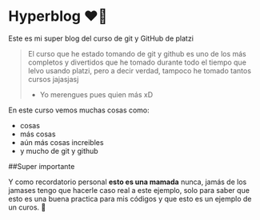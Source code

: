 # Hyperblog ❤️‍🔥
Este es mi super blog del curso de git y GitHub de platzi
>El curso que he estado tomando de git y github es uno de los más completos y divertidos que he tomado durante todo el tiempo que lelvo usando platzi, pero a decir verdad, tampoco he tomado tantos cursos jajasjasj
> - Yo merengues pues quien más xD

En este curso vemos muchas cosas como:
* cosas
* más cosas
* aún más cosas increibles
* y mucho de git y github

##Super importante

Y como recordatorio personal **esto es una mamada** nunca, jamás de los jamases tengo que hacerle caso real a este ejemplo, solo para saber que esto es una buena practica para mis códigos y que esto es un ejemplo de un curos. 💙